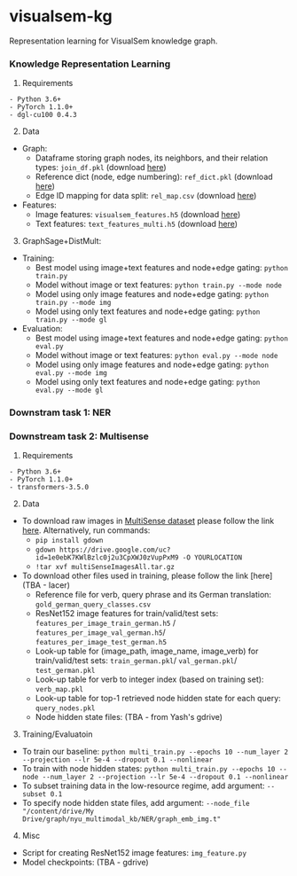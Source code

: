 # visualsem-kg
Representation learning for VisualSem knowledge graph.

### Knowledge Representation Learning
1. Requirements
```
- Python 3.6+
- PyTorch 1.1.0+
- dgl-cu100 0.4.3
```

2. Data
- Graph:
  - Dataframe storing graph nodes, its neighbors, and their relation types: ```join_df.pkl``` (download [here](https://drive.google.com/file/d/1GYErLbLWJ3x-xtsCY3Kgb5PCSiBvVWbY/view?usp=sharing))
  - Reference dict (node, edge numbering): ```ref_dict.pkl``` (download [here](https://drive.google.com/file/d/13afpqNpOdRMRL5WLfkFW4I0Xw5G4HmAt/view?usp=sharing))
  - Edge ID mapping for data split: ```rel_map.csv``` (download [here](https://drive.google.com/file/d/1xxaMs-tCFIx1nuG0wIPi_YOtQi7bGUDv/view?usp=sharing))
- Features:
  - Image features: ```visualsem_features.h5``` (download [here](https://drive.google.com/file/d/1J6qx4-ho24DxGueXONH9ap0s26oijJSy/view?usp=sharing))
  - Text features: ```text_features_multi.h5``` (download [here](https://drive.google.com/file/d/1rtvYaVR0RAG218o3wLWpJWeI2ao0s4Mn/view?usp=sharing))

3. GraphSage+DistMult: 
- Training:
  - Best model using image+text features and node+edge gating: ```python train.py```  
  - Model without image or text features: ```python train.py --mode node```
  - Model using only image features and node+edge gating: ```python train.py --mode img```
  - Model using only text features and node+edge gating: ```python train.py --mode gl```
- Evaluation:
  - Best model using image+text features and node+edge gating: ```python eval.py```  
  - Model without image or text features: ```python eval.py --mode node```
  - Model using only image features and node+edge gating: ```python eval.py --mode img```
  - Model using only text features and node+edge gating: ```python eval.py --mode gl```

### Downstram task 1: NER

### Downstream task 2: Multisense
1. Requirements
```
- Python 3.6+
- PyTorch 1.1.0+
- transformers-3.5.0
```

2. Data
- To download raw images in [MultiSense dataset](https://github.com/spandanagella/multisense) please follow the link [here](https://drive.google.com/open?id=1e0ebK7KWlBzlc0j2u3CpXWJ0zVupPxM9). Alternatively, run commands:  
  - ```pip install gdown```
  - ```gdown https://drive.google.com/uc?id=1e0ebK7KWlBzlc0j2u3CpXWJ0zVupPxM9 -O YOURLOCATION```
  - ```!tar xvf multiSenseImagesAll.tar.gz```
- To download other files used in training, please follow the link [here](TBA - Iacer)  
  - Reference file for verb, query phrase and its German translation: ```gold_german_query_classes.csv```
  - ResNet152 image features for train/valid/test sets: ```features_per_image_train_german.h5``` / ```features_per_image_val_german.h5```/ ```features_per_image_test_german.h5```
  - Look-up table for (image_path, image_name, image_verb) for train/valid/test sets: ```train_german.pkl```/ ```val_german.pkl```/ ```test_german.pkl```
  - Look-up table for verb to integer index (based on training set): ```verb_map.pkl```
  - Look-up table for top-1 retrieved node hidden state for each query: ```query_nodes.pkl```
  - Node hidden state files: (TBA - from Yash's gdrive)

3. Training/Evaluatoin
- To train our baseline: ```python multi_train.py --epochs 10 --num_layer 2 --projection --lr 5e-4 --dropout 0.1 --nonlinear```
- To train with node hidden states: ```python multi_train.py --epochs 10 --node --num_layer 2 --projection --lr 5e-4 --dropout 0.1 --nonlinear```
- To subset training data in the low-resource regime, add argument: ```--subset 0.1```
- To specify node hidden state files, add argument: ```--node_file "/content/drive/My Drive/graph/nyu_multimodal_kb/NER/graph_emb_img.t"```

4. Misc
- Script for creating ResNet152 image features: ```img_feature.py```
- Model checkpoints: (TBA - gdrive)
